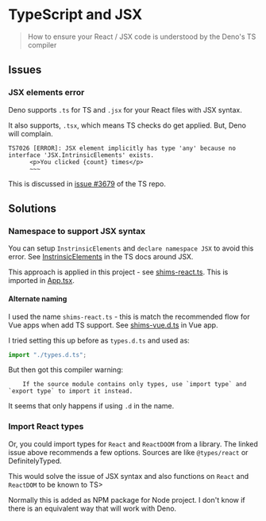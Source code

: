 # TypeScript and JSX
> How to ensure your React / JSX code is understood by the Deno's TS compiler


## Issues

### JSX elements error

Deno supports `.ts` for TS and `.jsx` for your React files with JSX syntax.

It also supports, `.tsx`, which means TS checks do get applied. But, Deno will complain.

```
TS7026 [ERROR]: JSX element implicitly has type 'any' because no interface 'JSX.IntrinsicElements' exists.
      <p>You clicked {count} times</p>
      ~~~
```

This is discussed in [issue #3679](https://github.com/Microsoft/TypeScript/issues/3679) of the TS repo.


## Solutions

### Namespace to support JSX syntax

You can setup `InstrinsicElements` and `declare namespace JSX` to avoid this error. See [InstrinsicElements](https://www.typescriptlang.org/docs/handbook/jsx.html#intrinsic-elements) in the TS docs around JSX.

This approach is applied in this project - see [shims-react.ts](/src/shims-react.ts). This is imported in [App.tsx](/src/App.tsx).

#### Alternate naming

I used the name `shims-react.ts` - this is match the recommended flow for Vue apps when add TS support. See [shims-vue.d.ts](https://github.com/MichaelCurrin/vue-typescript-quickstart/blob/master/src/shims-vue.d.ts) in Vue app.

I tried setting this up before as `types.d.ts` and used as:

```typescript
import "./types.d.ts";
```

But then got this compiler warning:

```
    If the source module contains only types, use `import type` and `export type` to import it instead.
```

It seems that only happens if using `.d` in the name.

### Import React types

Or, you could import types for `React` and `ReactDOOM` from a library. The linked issue above recommends a few options. Sources are like `@types/react` or DefinitelyTyped.

This would solve the issue of JSX syntax and also functions on `React` and `ReactDOM` to be known to TS>

Normally this is added as NPM package for Node project. I don't know if there is an equivalent way that will work with Deno.

